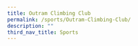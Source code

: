 ```yaml
---
title: Outram Climbing Club
permalink: /sports/Outram-Climbing-Club/
description: ""
third_nav_title: Sports
---
```


